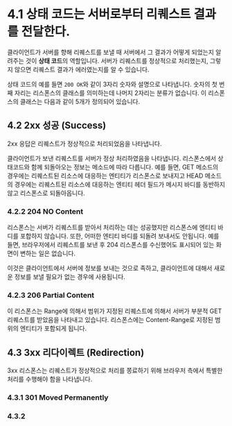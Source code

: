 # 4.1 상태 코드는 서버로부터 리퀘스트 결과를 전달한다.

클라이언트가 서버를 향해 리퀘스트를 보낼 때 서버에서 그 결과가 어떻게 되었는지 알려주는 것이 **상태 코드**의 역할입니다. 서버가 리퀘스트를 정상적으로 처리했는지, 그렇지 않으면 리퀘스트 결과가 에러였는지를 알 수 있습니다.

상태 코드의 예를 들면 `200 OK`와 같이 3자리 숫자와 설명으로 나타냅니다. 숫자의 첫 번째 자리는 리스폰스의 클래스를 의미하는데 나머지 2자리는 분류가 없습니다. 이 리스폰스의 클래스는 다음과 같이 5개가 정의되어 있습니다.

## 4.2 2xx 성공 (Success)

2xx 응답은 리퀘스트가 정상적으로 처리되었음을 나타냅니다.

클라이언트가 보낸 리퀘스트를 서버가 정상 처리하였음을 나타냅니다. 리스폰스에서 상태코드와 함께 되돌아오는 정보는 메소드에 따라 다릅니다. 예를 들면, GET 메소드의 경우에는 리퀘스트된 리소스에 대응하는 엔티티가 리스폰스로 보내지고 HEAD 메소드의 경우에는 리퀘스트된 리소스에 대응하는 엔티티 헤더 필드가 메시지 바디를 동반하지 않고 리스폰스로 되돌아옵니다.

### 4.2.2 204 NO Content

리스폰스는 서버가 리퀘스트를 받아서 처리하는 데는 성공했지만 리스폰스에 엔티티 바디를 포합하지 않습니다. 또한, 어떠한 엔티티 바디를 되돌려 보내서도 안됩니다. 예를 들면, 브라우저에서 리퀘스트를 보낸 후 204 리스폰스를 수신했어도 표시되어 있는 화면이 변하는 일은 없습니다.

이것은 클라이언트에서 서버에 정보를 보내는 것으로 족하고, 클라이언트에 대해서 새로운 정보를 보낼 필요가 없는 경우에 사용됩니다.

### 4.2.3 206 Partial Content

이 리스폰스는 Range에 의해서 범위가 지정된 리퀘스트에 의해서 서버가 부분적 GET 리퀘스트를 받았음을 나타내고 있습니다. 리스폰스에는 Content-Range로 지정된 범위의 엔티티가 포함되게 됩니다.

## 4.3 3xx 리다이렉트 (Redirection)

3xx 리스폰스는 리퀘스트가 정상적으로 처리를 쫑료하기 위해 브라우저 측에서 특별한 처리를 수행해야 함을 나타냅니다.

### 4.3.1 301 Moved Permanently

### 4.3.2
